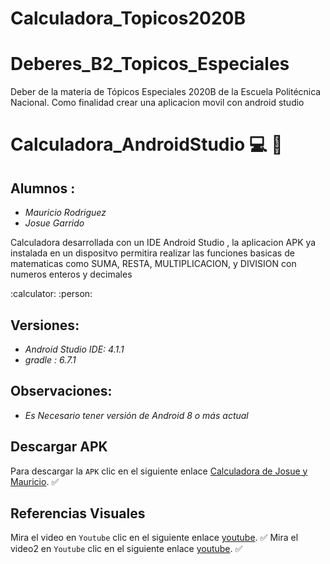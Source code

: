 # Calculadora_Topicos2020B

# Deberes_B2_Topicos_Especiales
Deber de la materia de Tópicos Especiales 2020B de la Escuela Politécnica Nacional. Como finalidad crear una aplicacion movil con android studio

# Calculadora_AndroidStudio :computer: :iphone:


## Alumnos : 
 
* *Mauricio Rodriguez*
* *Josue Garrido*


Calculadora desarrollada con un IDE Android Studio , la aplicacion APK ya instalada en un dispositvo permitira realizar las funciones basicas de matematicas como SUMA,
RESTA, MULTIPLICACION, y DIVISION con numeros enteros y decimales

:calculator: :person:

## Versiones:

* *Android Studio IDE: 4.1.1*
* *gradle : 6.7.1*

## Observaciones:

* *Es Necesario tener versión de Android 8 o más actual*

## Descargar APK

Para descargar la `APK` clic en el siguiente enlace [Calculadora de Josue y Mauricio](https://github.com/mauryrodriguez/Calculadora_Topicos2020B/raw/master/app-debug.apk). :white_check_mark:

## Referencias Visuales

Mira el video en `Youtube` clic en el siguiente enlace [youtube](https://www.youtube.com/watch?v=shUMeK4cB58&feature=youtu.be). :white_check_mark:
Mira el video2 en `Youtube` clic en el siguiente enlace [youtube](https://www.youtube.com/watch?v=EOG-68B1e7I&feature=youtu.be). :white_check_mark:
